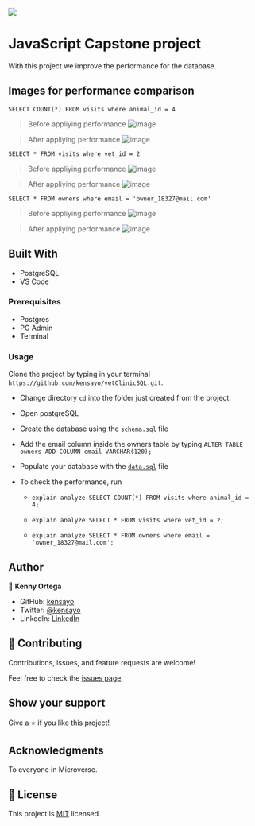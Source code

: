 ![](https://img.shields.io/badge/Microverse-blueviolet)
# JavaScript Capstone project

With this project we improve the performance for the database.

## Images for performance comparison

```SELECT COUNT(*) FROM visits where animal_id = 4```

> Before appliying performance
![image](./img/1_regular.png)

> After appliying performance
![image](./img/1_performance.png)

```SELECT * FROM visits where vet_id = 2```

> Before appliying performance
![image](./img/2_regular.png)

> After appliying performance
![image](./img/2_performance.png)

```SELECT * FROM owners where email = 'owner_18327@mail.com'```

> Before appliying performance
![image](./img/3_regular.png)

> After appliying performance
![image](./img/3_performance.png)

## Built With

- PostgreSQL
- VS Code

### Prerequisites

 - Postgres
 - PG Admin
 - Terminal

### Usage

 Clone the project by typing in your terminal `https://github.com/kensayo/vetClinicSQL.git`.

 - Change directory `cd` into the folder just created from the project.

 - Open postgreSQL
 - Create the database using the [`schema.sql`](./schema.sql) file
 - Add the email column inside the owners table by typing `ALTER TABLE owners ADD COLUMN email VARCHAR(120);`
 - Populate your database with the [`data.sql`](./data.sql) file
- To check the performance, run

    - `explain analyze SELECT COUNT(*) FROM visits where animal_id = 4;`

    - `explain analyze SELECT * FROM visits where vet_id = 2;`

    - `explain analyze SELECT * FROM owners where email = 'owner_18327@mail.com';`

## Author

👤 **Kenny Ortega**

- GitHub: [kensayo](https://github.com/kensayo)
- Twitter: [@kensayo](https://twitter.com/kensayo)
- LinkedIn: [LinkedIn](https://www.linkedin.com/in/kennyortega/)

## 🤝 Contributing

Contributions, issues, and feature requests are welcome!

Feel free to check the [issues page](../../issues/).

## Show your support

Give a ⭐️ if you like this project!

## Acknowledgments

To everyone in Microverse.

## 📝 License

This project is [MIT](./LICENSE) licensed.
